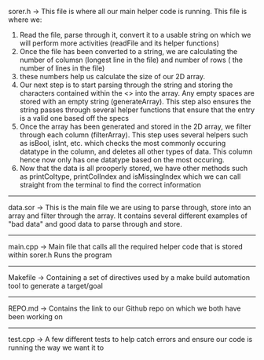 sorer.h ->
    This file is where all our main helper code is running. This file is where we:
1) Read the file, parse through it, convert it to a usable string on which we will perform more activities (readFile and its helper functions)
2) Once the file has been converted to a string, we are calculating the number of columsn (longest line in the file) and number of rows ( the number of lines in the file)
3) these numbers help us calculate the size of our 2D array.
4) Our next step is to start parsing through the string and storing the characters contained within the <> into the array. Any empty spaces are stored with an empty string (generateArray). This step also ensures the string passes through several helper functions that ensure that the entry is a valid one based off the specs 
5) Once the array has been generated and stored in the 2D array, we filter through each column (filterArray). This step uses several helpers such as isBool, isInt, etc. which checks the most commonly occuring datatype in the column, and deletes all other types of data. This column hence now only has one datatype based on the most occuring. 
6) Now that the data is all prooperly stored, we have other methods such as printColtype, printColIndex and isMissingIndex which we can call straight from the terminal to find the correct information 

-----

data.sor ->
    This is the main file we are using to parse through, store into an array and filter through the array. It contains several 
    different examples of "bad data" and good data to parse through and store.

-----

main.cpp ->
    Main file that calls all the required helper code that is stored within sorer.h
    Runs the program 

------

Makefile ->
    Containing a set of directives used by a make build automation tool to generate a target/goal

-----

REPO.md  ->
    Contains the link to our Github repo on which we both have been working on 

-----
test.cpp ->
    A few different tests to help catch errors and ensure our code is running the way we want it to 
    

